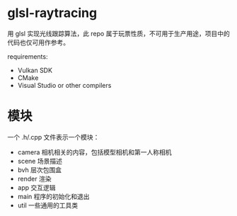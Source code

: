 # glsl-raytracing

用 glsl 实现光线跟踪算法，此 repo 属于玩票性质，不可用于生产用途，项目中的代码也仅可用作参考。

requirements:

- Vulkan SDK
- CMake
- Visual Studio or other compilers

# 模块

一个 .h/.cpp 文件表示一个模块：

- camera 相机相关的内容，包括模型相机和第一人称相机
- scene 场景描述
- bvh 层次包围盒
- render 渲染
- app 交互逻辑
- main 程序的初始化和退出
- util 一些通用的工具类
